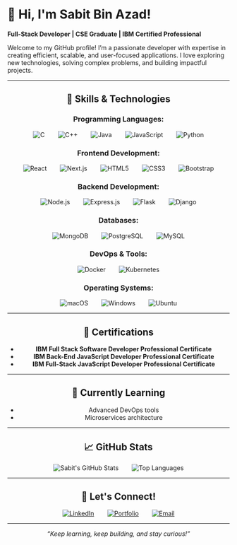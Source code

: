 # 👋 Hi, I'm Sabit Bin Azad!  

**Full-Stack Developer | CSE Graduate | IBM Certified Professional**  

Welcome to my GitHub profile! I’m a passionate developer with expertise in creating efficient, scalable, and user-focused applications. I love exploring new technologies, solving complex problems, and building impactful projects.

---
<div align="center">

## 🚀 **Skills & Technologies**

### **Programming Languages:**

<div style="display: flex; justify-content: center; gap: 30px;">
  <img src="https://img.shields.io/badge/-C-A8B9CC?style=flat-square&logo=c&logoColor=white" alt="C">
  <img src="https://img.shields.io/badge/-C++-00599C?style=flat-square&logo=c%2B%2B&logoColor=white" alt="C++">
  <img src="https://img.shields.io/badge/-Java-007396?style=flat-square&logo=java&logoColor=white" alt="Java">
  <img src="https://img.shields.io/badge/-JavaScript-F7DF1E?style=flat-square&logo=javascript&logoColor=black" alt="JavaScript">
  <img src="https://img.shields.io/badge/-Python-3776AB?style=flat-square&logo=python&logoColor=white" alt="Python">
</div>

### **Frontend Development:**

<div style="display: flex; justify-content: center; gap: 30px;">
  <img src="https://img.shields.io/badge/-React-61DAFB?style=flat-square&logo=react&logoColor=black" alt="React">
  <img src="https://img.shields.io/badge/-Next.js-000000?style=flat-square&logo=nextdotjs&logoColor=white" alt="Next.js">
  <img src="https://img.shields.io/badge/-HTML5-E34F26?style=flat-square&logo=html5&logoColor=white" alt="HTML5">
  <img src="https://img.shields.io/badge/-CSS3-1572B6?style=flat-square&logo=css3&logoColor=white" alt="CSS3">
  <img src="https://img.shields.io/badge/-Bootstrap-7952B3?style=flat-square&logo=bootstrap&logoColor=white" alt="Bootstrap">
</div>

### **Backend Development:**

<div style="display: flex; justify-content: center; gap: 30px;">
  <img src="https://img.shields.io/badge/-Node.js-339933?style=flat-square&logo=nodedotjs&logoColor=white" alt="Node.js">
  <img src="https://img.shields.io/badge/-Express.js-000000?style=flat-square&logo=express&logoColor=white" alt="Express.js">
  <img src="https://img.shields.io/badge/-Flask-000000?style=flat-square&logo=flask&logoColor=white" alt="Flask">
  <img src="https://img.shields.io/badge/-Django-092E20?style=flat-square&logo=django&logoColor=white" alt="Django">
</div>

### **Databases:**

<div style="display: flex; justify-content: center; gap: 30px;">
  <img src="https://img.shields.io/badge/-MongoDB-47A248?style=flat-square&logo=mongodb&logoColor=white" alt="MongoDB">
  <img src="https://img.shields.io/badge/-PostgreSQL-336791?style=flat-square&logo=postgresql&logoColor=white" alt="PostgreSQL">
  <img src="https://img.shields.io/badge/-MySQL-4479A1?style=flat-square&logo=mysql&logoColor=white" alt="MySQL">
</div>

### **DevOps & Tools:**

<div style="display: flex; justify-content: center; gap: 30px;">
  <img src="https://img.shields.io/badge/-Docker-2496ED?style=flat-square&logo=docker&logoColor=white" alt="Docker">
  <img src="https://img.shields.io/badge/-Kubernetes-326CE5?style=flat-square&logo=kubernetes&logoColor=white" alt="Kubernetes">
</div>

### **Operating Systems:**

<div style="display: flex; justify-content: center; gap: 30px;">
  <img src="https://img.shields.io/badge/-macOS-000000?style=flat-square&logo=apple&logoColor=white" alt="macOS">
  <img src="https://img.shields.io/badge/-Windows-0078D6?style=flat-square&logo=windows&logoColor=white" alt="Windows">
  <img src="https://img.shields.io/badge/-Ubuntu-E95420?style=flat-square&logo=ubuntu&logoColor=white" alt="Ubuntu">
</div>

</div>



<div align="center">

---

## 🏅 **Certifications**  
- **IBM Full Stack Software Developer Professional Certificate**  
- **IBM Back-End JavaScript Developer Professional Certificate**  
- **IBM Full-Stack JavaScript Developer Professional Certificate**  

---

## 🌱 **Currently Learning**  
- Advanced DevOps tools  
- Microservices architecture  

---

## 📈 **GitHub Stats**  
<div style="display: flex; justify-content: center; gap: 30px;">
  <img src="https://github-readme-stats.vercel.app/api?username=sabitbinazad&show_icons=true&theme=radical" alt="Sabit's GitHub Stats">
  <img src="https://github-readme-stats.vercel.app/api/top-langs/?username=sabitbinazad&layout=compact&theme=radical" alt="Top Languages">
</div>

---

## 🤝 **Let's Connect!**  
<div style="display: flex; justify-content: center; gap: 30px;">
  <a href="https://linkedin.com/in/sabitbinazad"><img src="https://img.shields.io/badge/LinkedIn-0077B5?style=flat-square&logo=linkedin&logoColor=white" alt="LinkedIn"></a>
  <a href="https://sabitbinazad.vercel.app"><img src="https://img.shields.io/badge/Portfolio-000000?style=flat-square&logo=vercel&logoColor=white" alt="Portfolio"></a>
  <a href="mailto:sabitbinazad01@gmail.com"><img src="https://img.shields.io/badge/Email-D14836?style=flat-square&logo=gmail&logoColor=white" alt="Email"></a>
</div>

---

*“Keep learning, keep building, and stay curious!”*

</div>

